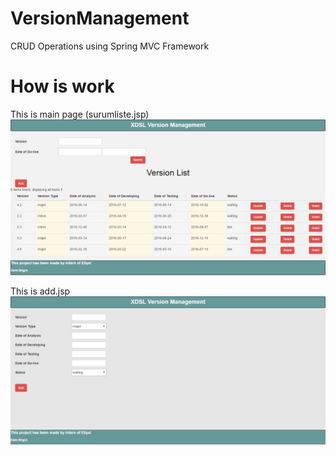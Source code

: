# VersionManagement
CRUD Operations using Spring MVC Framework
# How is work
This is main page (surumliste.jsp)
![alt tag](https://github.com/cembilgin/VersionManagement/blob/master/Screenshots/surumliste.jpg)


This is add.jsp
![alt tag](https://github.com/cembilgin/VersionManagement/blob/master/Screenshots/add.jpg)
